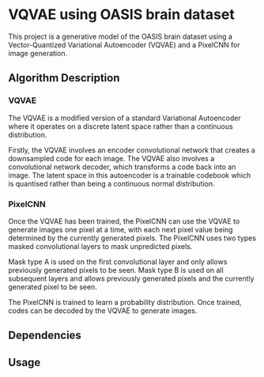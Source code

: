 # VQVAE using OASIS brain dataset

This project is a generative model of the OASIS brain dataset using a Vector-Quantized Variational Autoencoder (VQVAE) and a PixelCNN for image generation. 

## Algorithm Description

### VQVAE

The VQVAE is a modified version of a standard Variational Autoencoder where it operates on a discrete latent space rather than a continuous distribution.

Firstly, the VQVAE involves an encoder convolutional network that creates a downsampled code for each image. The VQVAE also involves a convolutional network decoder, which transforms a code back into an image.
The latent space in this autoencoder is a trainable codebook which is quantised rather than being a continuous normal distribution.

### PixelCNN

Once the VQVAE has been trained, the PixelCNN can use the VQVAE to generate images one pixel at a time, with each next pixel value being determined by the currently generated pixels.
The PixelCNN uses two types masked convolutional layers to mask unpredicted pixels.

Mask type A is used on the first convolutional layer and only allows previously generated pixels to be seen.
Mask type B is used on all subsequent layers and allows previously generated pixels and the currently generated pixel to be seen.

The PixelCNN is trained to learn a probability distribution. Once trained, codes can be decoded by the VQVAE to generate images.

## Dependencies

## Usage

